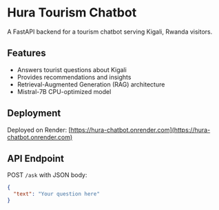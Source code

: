 # Hura Tourism Chatbot

A FastAPI backend for a tourism chatbot serving Kigali, Rwanda visitors.

## Features
- Answers tourist questions about Kigali
- Provides recommendations and insights
- Retrieval-Augmented Generation (RAG) architecture
- Mistral-7B CPU-optimized model

## Deployment
Deployed on Render: [https://hura-chatbot.onrender.com](https://hura-chatbot.onrender.com)

## API Endpoint
POST `/ask` with JSON body:
```json
{
  "text": "Your question here"
}

